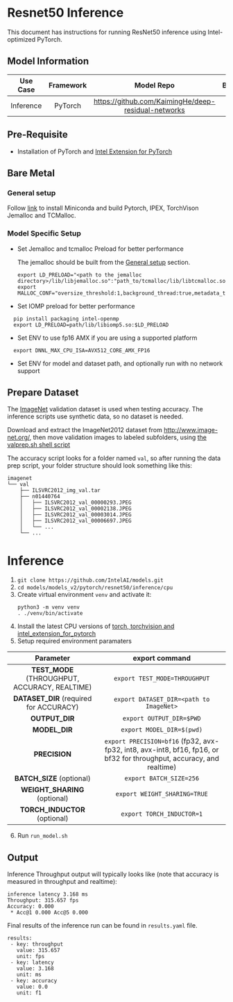 # Resnet50 Inference

This document has instructions for running ResNet50 inference using
Intel-optimized PyTorch.

## Model Information

| **Use Case** | **Framework** | **Model Repo** | **Branch/Commit/Tag** | **Optional Patch** |
|:---:| :---: |:--------------:|:---------------------:|:------------------:|
|  Inference   |    PyTorch    |       https://github.com/KaimingHe/deep-residual-networks      |           -           |         -          |

## Pre-Requisite
* Installation of PyTorch and [Intel Extension for PyTorch](https://intel.github.io/intel-extension-for-pytorch/#introduction)

## Bare Metal
### General setup

Follow [link](https://github.com/IntelAI/models/blob/master/docs/general/pytorch/BareMetalSetup.md) to install Miniconda and build Pytorch, IPEX, TorchVison Jemalloc and TCMalloc.

### Model Specific Setup

* Set Jemalloc and tcmalloc Preload for better performance

  The jemalloc should be built from the [General setup](#general-setup) section.
  ```
  export LD_PRELOAD="<path to the jemalloc directory>/lib/libjemalloc.so":"path_to/tcmalloc/lib/libtcmalloc.so":$LD_PRELOAD
  export MALLOC_CONF="oversize_threshold:1,background_thread:true,metadata_thp:auto,dirty_decay_ms:9000000000,muzzy_decay_ms:9000000000"
  ```
* Set IOMP preload for better performance
```
  pip install packaging intel-openmp
  export LD_PRELOAD=path/lib/libiomp5.so:$LD_PRELOAD
```

* Set ENV to use fp16 AMX if you are using a supported platform
```
  export DNNL_MAX_CPU_ISA=AVX512_CORE_AMX_FP16
```

* Set ENV for model and dataset path, and optionally run with no network support

## Prepare Dataset

The [ImageNet](http://www.image-net.org/) validation dataset is used when
testing accuracy. The inference scripts use synthetic data, so no dataset
is needed.

Download and extract the ImageNet2012 dataset from http://www.image-net.org/,
then move validation images to labeled subfolders, using
[the valprep.sh shell script](https://raw.githubusercontent.com/soumith/imagenetloader.torch/master/valprep.sh)

The accuracy script looks for a folder named `val`, so after running the
data prep script, your folder structure should look something like this:

```
imagenet
└── val
    ├── ILSVRC2012_img_val.tar
    ├── n01440764
    │   ├── ILSVRC2012_val_00000293.JPEG
    │   ├── ILSVRC2012_val_00002138.JPEG
    │   ├── ILSVRC2012_val_00003014.JPEG
    │   ├── ILSVRC2012_val_00006697.JPEG
    │   └── ...
    └── ...
```

# Inference
1. `git clone https://github.com/IntelAI/models.git`
2. `cd models/models_v2/pytorch/resnet50/inference/cpu`
3. Create virtual environment `venv` and activate it:
    ```
    python3 -m venv venv
    . ./venv/bin/activate
    ```
4. Install the latest CPU versions of [torch, torchvision and intel_extension_for_pytorch](https://intel.github.io/intel-extension-for-pytorch/index.html#installation)
5. Setup required environment paramaters

| **Parameter**                |                                  **export command**                                  |
|:---------------------------:|:------------------------------------------------------------------------------------:|
| **TEST_MODE** (THROUGHPUT, ACCURACY, REALTIME)              | `export TEST_MODE=THROUGHPUT`                  |
| **DATASET_DIR** (required for ACCURACY)              | `export DATASET_DIR=<path to ImageNet>`                  |
| **OUTPUT_DIR**               |                               `export OUTPUT_DIR=$PWD`                               |
| **MODEL_DIR**               |                               `export MODEL_DIR=$(pwd)`                               |
| **PRECISION**     |                  `export PRECISION=bf16` (fp32, avx-fp32, int8, avx-int8, bf16, fp16, or bf32 for throughput, accuracy, and realtime) |                              |
| **BATCH_SIZE** (optional)    |                               `export BATCH_SIZE=256`                                |
| **WEIGHT_SHARING** (optional)              | `export WEIGHT_SHARING=TRUE`                  |
| **TORCH_INDUCTOR** (optional)              | `export TORCH_INDUCTOR=1`                  |
6. Run `run_model.sh`

## Output

Inference Throughput output will typically looks like (note that accuracy is measured in throughput and realtime):

```
inference latency 3.168 ms
Throughput: 315.657 fps
Accuracy: 0.000   
 * Acc@1 0.000 Acc@5 0.000
```
Final results of the inference run can be found in `results.yaml` file.
```
results:
 - key: throughput
   value: 315.657
   unit: fps
 - key: latency
   value: 3.168
   unit: ms
 - key: accuracy
   value: 0.0
   unit: f1
```






